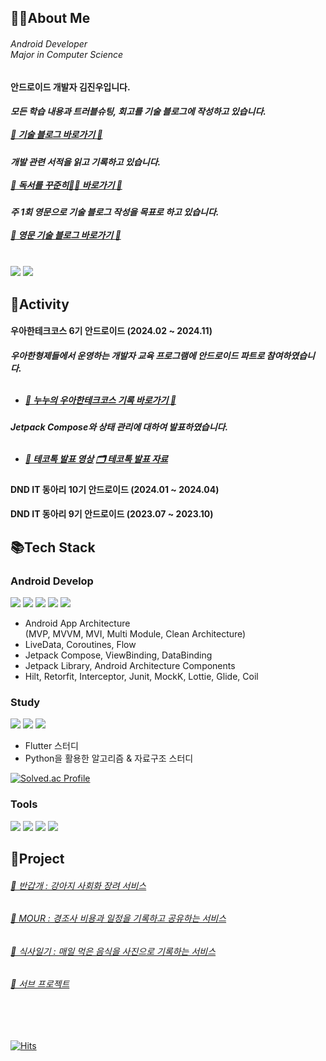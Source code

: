 <h2>🙇‍♂️About Me</h2>
<h6>
  Android Developer<br>
  Major in Computer Science
</h6>
<h4>안드로이드 개발자 김진우입니다.</h4> 

<h5>
  모든 학습 내용과 트러블슈팅, 회고를 기술 블로그에 작성하고 있습니다.
  <br><br><a href="https://jinudmjournal.tistory.com"target="_self">👀 기술 블로그 바로가기 👀</a>
</h5>
<h5>
  개발 관련 서적을 읽고 기록하고 있습니다.
  <br><br><a href="https://endurable-doom-908.notion.site/103ef9b944fa80a49bebdabec04ad564?pvs=4 "target="_self">👀 독서를 꾸준히💪💪 바로가기 👀</a>
</h5>
<h5>
  주 1회 영문으로 기술 블로그 작성을 목표로 하고 있습니다.
  <br><br><a href="https://medium.com/@nunukim "target="_self">👀 영문 기술 블로그 바로가기 👀</a>
</h5>

<br><a href="mailto:jinwoo3661@naver.com" target="_blank"><img src="https://img.shields.io/badge/Mail-00ACC1?style=flat-square&logo=naver&logoColor=03C75A"/></a>
<a href="https://endurable-doom-908.notion.site/Jinwoo-Kim-ba88c2c3e87a4a16b5ed402bf501dea4" target="_blank"><img src="https://img.shields.io/badge/Portfolio-00ACC1?style=flat-square&logo=readme&logoColor=black"/></a>

<!--
<a href="https://jinudmjournal.tistory.com" target="_blank"><img src="https://img.shields.io/badge/Tech Blog-00ACC1?style=flat-square&logo=tistory&logoColor=white"/></a>
<a href="https://endurable-doom-908.notion.site/Jinwoo-Kim-ba88c2c3e87a4a16b5ed402bf501dea4" target="_blank"><img src="https://img.shields.io/badge/Portfolio-00ACC1?style=flat-square&logo=readme&logoColor=black"/></a>
<a href="mailto:jinwoo3661@naver.com" target="_blank"><img src="https://img.shields.io/badge/Mail-00ACC1?style=flat-square&logo=naver&logoColor=03C75A"/></a>
</p>
-->

<h2>💪Activity</h2>


<h4>
  우아한테크코스 6기 안드로이드 (2024.02 ~ 2024.11)
</h4>
<h5>
  우아한형제들에서 운영하는 개발자 교육 프로그램에 안드로이드 파트로 참여하였습니다.<br>
  <ul><br>
    <li>
      <a href="https://www.notion.so/ad94ada5d798418ea70212a4d3044269?v=dd66e16e073042c49e1b4eb94034af05"target="_self">👀 누누의 우아한테크코스 기록 바로가기 👀</a>
    </li>
  </ul>
</h5>
<h5>
  Jetpack Compose와 상태 관리에 대하여 발표하였습니다.<br>
  <ul><br>
    <li>
      <a href="https://youtu.be/sOfeCigoTIE?si=zUmwiO6DvG-ZZpYt"target="_self">🎥 테코톡 발표 영상</a>   
      <a href="https://jinudmjournal.tistory.com/273"target="_self">🗂️ 테코톡 발표 자료</a>
    </li>
  </ul>
</h5>
<h4>
  DND IT 동아리 10기 안드로이드 (2024.01 ~ 2024.04)
</h4>
<h4>
  DND IT 동아리 9기 안드로이드 (2023.07 ~ 2023.10)
</h4>

<h2>📚Tech Stack</h2>

<h3>Android Develop</h3> 

<p>
  <img src="https://img.shields.io/badge/Android-3DDC84?style=flat-square&logo=android&logoColor=white"> 
  <img src="https://img.shields.io/badge/kotlin-7F52FF?style=flat-square&logo=kotlin&logoColor=white">
  <img src="https://img.shields.io/badge/Jetpack Compose-4285F4?style=flat-square&logo=jetpackcompose&logoColor=white"> 
  <img src="https://img.shields.io/badge/Android Studio-3DDC84?style=flat-square&logo=androidstudio&logoColor=white"> 
  <img src="https://img.shields.io/badge/IntelliJ-000000?style=flat-square&logo=intellijidea&logoColor=white"> 
</p>
<ul>
  <li>
    Android App Architecture<br>
    (MVP, MVVM, MVI, Multi Module, Clean Architecture)
  </li>
  <li>LiveData, Coroutines, Flow</li>
  <li>Jetpack Compose, ViewBinding, DataBinding</li>
  <li>Jetpack Library, Android Architecture Components</li>
  <li>Hilt, Retorfit, Interceptor, Junit, MockK, Lottie, Glide, Coil</li>
</ul>

<h3>Study</h3> 

<p>
  <img src="https://img.shields.io/badge/Python-3766AB?style=flat-square&logo=Python&logoColor=white">
  <img src="https://img.shields.io/badge/Django-092E20?style=flat-square&logo=django&logoColor=white">
  <img src="https://img.shields.io/badge/Flutter-02569B?style=flat-square&logo=flutter&logoColor=white">
</p>
<ul>
  <li>Flutter 스터디 </li>
  <li>Python을 활용한 알고리즘 & 자료구조 스터디</li>
</ul>

[![Solved.ac Profile](http://mazassumnida.wtf/api/v2/generate_badge?boj=wlsdn5116)](https://solved.ac/wlsdn5116/)

<h3>Tools</h3> 

<p>
  <img src="https://img.shields.io/badge/GitHub-181717?style=flat-square&logo=github&logoColor=white">  
  <img src="https://img.shields.io/badge/Figma-F24E1E?style=flat-square&logo=figma&logoColor=white">
  <img src="https://img.shields.io/badge/Slack-4A154B?style=flat-square&logo=slack&logoColor=white">
  <img src="https://img.shields.io/badge/Firebase-DD2C00?style=flat-square&logo=firebase&logoColor=white">
</p>

<h2>🐾Project</h2>

  <h6>
    <a href="https://www.notion.so/Android-4f83e823cb32459791662325f82b6c3b?pvs=4"target="_self">🔗 반갑개 : 강아지 사회화 장려 서비스</a> 
  </h6>
  <h6>
    <a href="https://www.notion.so/Android-MOUR-d2efc9cd0e0f4d1a81eae866e25be5d9?pvs=4"target="_self">🔗 MOUR : 경조사 비용과 일정을 기록하고 공유하는 서비스</a> 
  </h6>
  <h6>
    <a href="https://www.notion.so/Android-2c7707ec50a2425b90d04715d1b93251?pvs=4"target="_self">🔗 식사일기 : 매일 먹은 음식을 사진으로 기록하는 서비스</a> 
  </h6>
  <h6>
    <a href="https://www.notion.so/15def9b944fa80758054e63dbdf5fff4?pvs=4"target="_self">🔗 서브 프로젝트</a> 
  </h6>
<br><br>

[![Hits](https://hits.seeyoufarm.com/api/count/incr/badge.svg?url=https%3A%2F%2Fgithub.com%2Fjinuemong%2Fhit-counter&count_bg=%239E9F9E&title_bg=%23784B4B&icon=waze.svg&icon_color=%23FCFCFC&title=%EB%B0%A9%EB%AC%B8&edge_flat=false)](https://hits.seeyoufarm.com)

